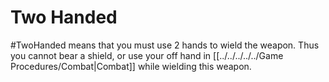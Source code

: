 # Two Handed
#TwoHanded means that you must use 2 hands to wield the weapon.
	Thus you cannot bear a shield, or use your off hand in [[../../../../../Game Procedures/Combat|Combat]] while wielding this weapon.